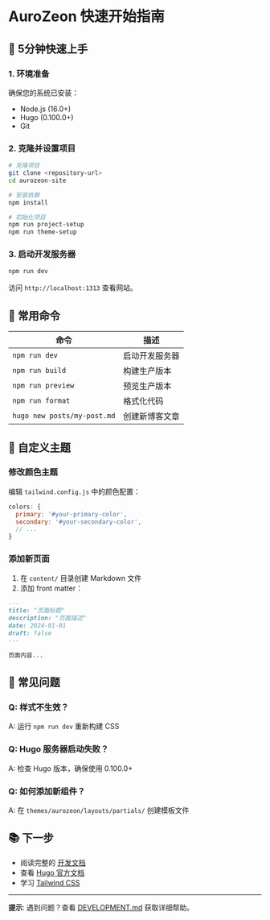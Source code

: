 # AuroZeon 快速开始指南

## 🚀 5分钟快速上手

### 1. 环境准备

确保您的系统已安装：
- Node.js (16.0+)
- Hugo (0.100.0+)
- Git

### 2. 克隆并设置项目

```bash
# 克隆项目
git clone <repository-url>
cd aurozeon-site

# 安装依赖
npm install

# 初始化项目
npm run project-setup
npm run theme-setup
```

### 3. 启动开发服务器

```bash
npm run dev
```

访问 `http://localhost:1313` 查看网站。

## 📝 常用命令

| 命令 | 描述 |
|------|------|
| `npm run dev` | 启动开发服务器 |
| `npm run build` | 构建生产版本 |
| `npm run preview` | 预览生产版本 |
| `npm run format` | 格式化代码 |
| `hugo new posts/my-post.md` | 创建新博客文章 |

## 🎨 自定义主题

### 修改颜色主题

编辑 `tailwind.config.js` 中的颜色配置：

```javascript
colors: {
  primary: '#your-primary-color',
  secondary: '#your-secondary-color',
  // ...
}
```

### 添加新页面

1. 在 `content/` 目录创建 Markdown 文件
2. 添加 front matter：

```markdown
---
title: "页面标题"
description: "页面描述"
date: 2024-01-01
draft: false
---

页面内容...
```

## 🔧 常见问题

### Q: 样式不生效？
A: 运行 `npm run dev` 重新构建 CSS

### Q: Hugo 服务器启动失败？
A: 检查 Hugo 版本，确保使用 0.100.0+

### Q: 如何添加新组件？
A: 在 `themes/aurozeon/layouts/partials/` 创建模板文件

## 📚 下一步

- 阅读完整的 [开发文档](DEVELOPMENT.md)
- 查看 [Hugo 官方文档](https://gohugo.io/documentation/)
- 学习 [Tailwind CSS](https://tailwindcss.com/docs)

---

**提示**: 遇到问题？查看 [DEVELOPMENT.md](DEVELOPMENT.md) 获取详细帮助。 